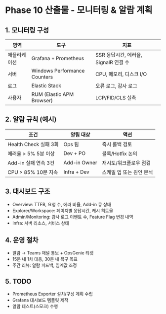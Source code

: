 # Phase 10 산출물 - 모니터링 & 알람 계획

## 1. 모니터링 구성
| 영역 | 도구 | 지표 |
|---|---|---|
| 애플리케이션 | Grafana + Prometheus | SSR 응답시간, 에러율, SignalR 연결 수 |
| 서버 | Windows Performance Counters | CPU, 메모리, 디스크 I/O |
| 로그 | Elastic Stack | 오류 로그, 감사 로그 |
| 사용자 | RUM (Elastic APM Browser) | LCP/FID/CLS 실측 |

## 2. 알람 규칙 (예시)
| 조건 | 알림 대상 | 액션 |
|---|---|---|
| Health Check 실패 3회 | Ops 팀 | 즉시 롤백 검토 |
| 에러율 > 5% 5분 이상 | Dev + PO | 블록/Hotfix 논의 |
| Add-in 실패 연속 3건 | Add-in Owner | 재시도/워크플로우 점검 |
| CPU > 85% 10분 지속 | Infra + Dev | 스케일 업 또는 원인 분석 |

## 3. 대시보드 구조
- Overview: TTFB, 요청 수, 에러 비율, Add-in 큐 상태
- Explorer/Workspace: 페이지별 응답시간, 캐시 히트율
- Admin/Monitoring: 감사 로그 이벤트 수, Feature Flag 변경 내역
- Infra: 서버 리소스, 서비스 상태

## 4. 운영 절차
- 알람 → Teams 채널 통보 + OpsGenie 티켓
- 15분 내 1차 대응, 30분 내 복구 목표
- 주간 리뷰: 알람 피드백, 임계값 조정

## 5. TODO
- Prometheus Exporter 설치/구성 계획 수립
- Grafana 대시보드 템플릿 제작
- 알람 테스트(스모크) 수행
